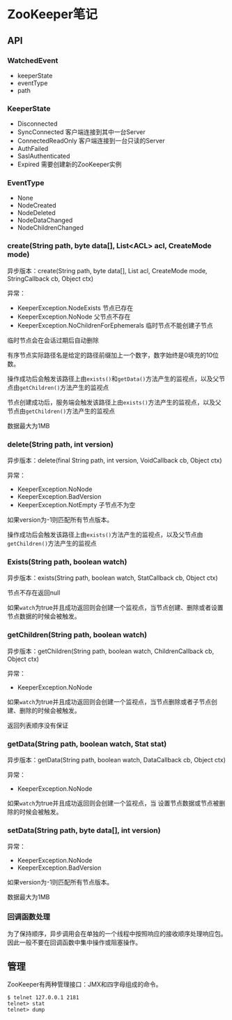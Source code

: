 # ZooKeeper笔记

## API

### WatchedEvent

- keeperState
- eventType
- path

### KeeperState

- Disconnected
- SyncConnected             客户端连接到其中一台Server
- ConnectedReadOnly    客户端连接到一台只读的Server
- AuthFailed
- SaslAuthenticated
- Expired                           需要创建新的ZooKeeper实例

### EventType

- None
- NodeCreated
- NodeDeleted
- NodeDataChanged
- NodeChildrenChanged

### create(String path, byte data[], List\<ACL\> acl, CreateMode mode)

异步版本：create(String path, byte data[], List<ACL> acl, CreateMode mode,  StringCallback cb, Object ctx)

异常：

- KeeperException.NodeExists 节点已存在
- KeeperException.NoNode 父节点不存在
- KeeperException.NoChildrenForEphemerals 临时节点不能创建子节点

临时节点会在会话过期后自动删除

有序节点实际路径名是给定的路径前缀加上一个数字，数字始终是0填充的10位数。

操作成功后会触发该路径上由`exists()`和`getData()`方法产生的监视点，以及父节点由`getChildren()`方法产生的监视点

节点创建成功后，服务端会触发该路径上由`exists()`方法产生的监视点，以及父节点由`getChildren()`方法产生的监视点

数据最大为1MB

### delete(String path, int version)

异步版本：delete(final String path, int version, VoidCallback cb, Object ctx)

异常：

- KeeperException.NoNode
- KeeperException.BadVersion
- KeeperException.NotEmpty 子节点不为空

如果version为-1则匹配所有节点版本。

操作成功后会触发该路径上由`exists()`方法产生的监视点，以及父节点由`getChildren()`方法产生的监视点

### Exists(String path, boolean watch)

异步版本：exists(String path, boolean watch, StatCallback cb, Object ctx)

节点不存在返回null

如果`watch`为true并且成功返回则会创建一个监视点，当节点创建、删除或者设置节点数据的时候会被触发。

### getChildren(String path, boolean watch)

异步版本：getChildren(String path, boolean watch, ChildrenCallback cb, Object ctx)

异常：

- KeeperException.NoNode

如果`watch`为true并且成功返回则会创建一个监视点，当节点删除或者子节点创建、删除的时候会被触发。

返回列表顺序没有保证

### getData(String path, boolean watch, Stat stat)

异步版本：getData(String path, boolean watch, DataCallback cb, Object ctx)

异常：

- KeeperException.NoNode

如果`watch`为true并且成功返回则会创建一个监视点，当 设置节点数据或节点被删除的时候会被触发。

### setData(String path, byte data[], int version)

异常：

- KeeperException.NoNode
- KeeperException.BadVersion

如果version为-1则匹配所有节点版本。

数据最大为1MB

### 回调函数处理

为了保持顺序，异步调用会在单独的一个线程中按照响应的接收顺序处理响应包。因此一般不要在回调函数中集中操作或阻塞操作。

## 管理

ZooKeeper有两种管理接口：JMX和四字母组成的命令。

```
$ telnet 127.0.0.1 2181
telnet> stat
telnet> dump
```


